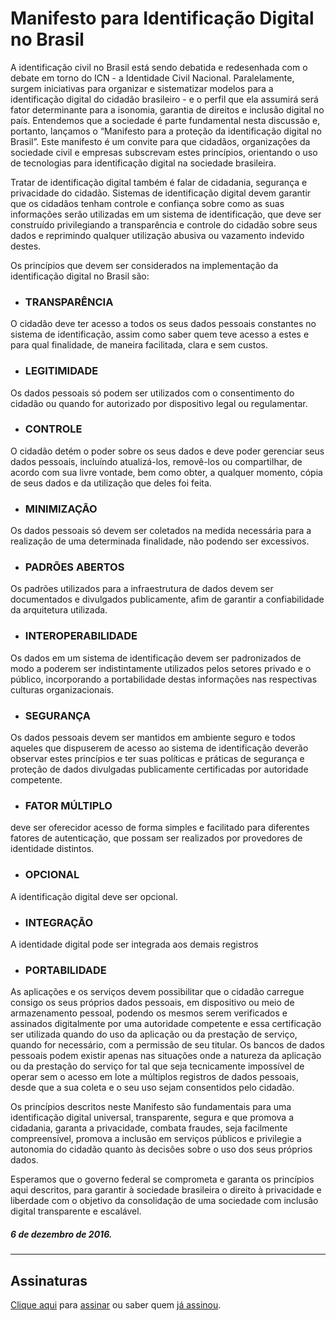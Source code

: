# Manifesto para Identificação Digital no Brasil

A identificação civil no Brasil está sendo debatida e redesenhada com o debate em torno do ICN - a Identidade Civil Nacional. Paralelamente, surgem iniciativas para organizar e sistematizar modelos para a identificação digital do cidadão brasileiro - e o perfil que ela assumirá será fator determinante para a isonomia, garantia de direitos e inclusão digital no país. Entendemos que a sociedade é parte fundamental nesta discussão e, portanto, lançamos o “Manifesto para a proteção da identificação digital no Brasil”. Este manifesto é um convite para que cidadãos, organizações da sociedade civil e empresas subscrevam estes princípios, orientando o uso de tecnologias para identificação digital na sociedade brasileira.


Tratar de identificação digital também é falar de cidadania, segurança e privacidade do cidadão. Sistemas de identificação digital devem garantir que os cidadãos tenham controle e confiança sobre como as suas informações serão utilizadas em um sistema de identificação, que deve ser construído privilegiando a transparência e controle do cidadão sobre seus dados e reprimindo qualquer utilização abusiva ou vazamento indevido destes.

Os princípios que devem ser considerados na implementação da identificação digital no Brasil são:

  * ### TRANSPARÊNCIA 
O cidadão deve ter acesso a todos os seus dados pessoais constantes no sistema de identificação, assim como saber quem teve acesso a estes e para qual finalidade, de maneira facilitada, clara e sem custos.

  * ### LEGITIMIDADE
Os dados pessoais só podem ser utilizados com o consentimento do cidadão ou quando for autorizado por dispositivo legal ou regulamentar.

  * ### CONTROLE
O cidadão detém o poder sobre os seus dados e deve poder gerenciar seus dados pessoais, incluíndo atualizá-los, removê-los ou compartilhar, de acordo com sua livre vontade, bem como obter, a qualquer momento, cópia de seus dados e da utilização que deles foi feita.

  * ### MINIMIZAÇÃO 
Os dados pessoais só devem ser coletados na medida necessária para a realização de uma determinada finalidade, não podendo ser excessivos.

  * ### PADRÕES ABERTOS 
Os padrões utilizados para a infraestrutura de dados devem ser documentados e divulgados publicamente, afim de garantir a confiabilidade da arquitetura utilizada.

  * ### INTEROPERABILIDADE 
Os dados em um sistema de identificação devem ser padronizados de modo a poderem ser indistintamente utilizados pelos setores privado e o público, incorporando a portabilidade destas informações nas respectivas culturas organizacionais.

  * ### SEGURANÇA
Os dados pessoais devem ser mantidos em ambiente seguro e todos aqueles que dispuserem de acesso ao sistema de identificação deverão observar estes princípios e ter suas políticas e práticas de segurança e proteção de dados divulgadas publicamente certificadas por autoridade competente.

  * ### FATOR MÚLTIPLO 
deve ser oferecidor acesso de forma simples e facilitado para diferentes fatores de autenticação, que possam ser realizados por provedores de identidade distintos.

  * ### OPCIONAL 
A identificação digital deve ser opcional.

  * ### INTEGRAÇÃO 
A identidade digital pode ser integrada aos demais registros

  * ### PORTABILIDADE
As aplicações e os serviços devem possibilitar que o cidadão carregue consigo os seus próprios dados pessoais, em dispositivo ou meio de armazenamento pessoal, podendo os mesmos serem verificados e assinados digitalmente por uma autoridade competente e essa certificação ser utilizada quando do uso da aplicação ou da prestação de serviço, quando for necessário, com a permissão de seu titular. Os bancos de dados pessoais podem existir apenas nas situações onde a natureza da aplicação ou da prestação do serviço for tal que seja tecnicamente impossível de operar sem o acesso em lote a múltiplos registros de dados pessoais, desde que a sua coleta e o seu uso sejam consentidos pelo cidadão.

Os princípios descritos neste Manifesto são fundamentais para uma identificação digital universal, transparente, segura e que promova a cidadania, garanta a privacidade, combata fraudes, seja facilmente compreensível, promova a inclusão em serviços públicos e privilegie a autonomia do cidadão quanto às decisões sobre o uso dos seus próprios dados. 

Esperamos que o governo federal se comprometa e garanta os princípios aqui descritos, para garantir à sociedade brasileira o direito à privacidade e liberdade com o objetivo da consolidação de uma sociedade com inclusão digital transparente e escalável.

##### 6 de dezembro de 2016.
---


## Assinaturas
[Clique aqui](assinaturas.md) para [assinar](assinaturas.md) ou saber quem [já assinou](assinaturas.md).
